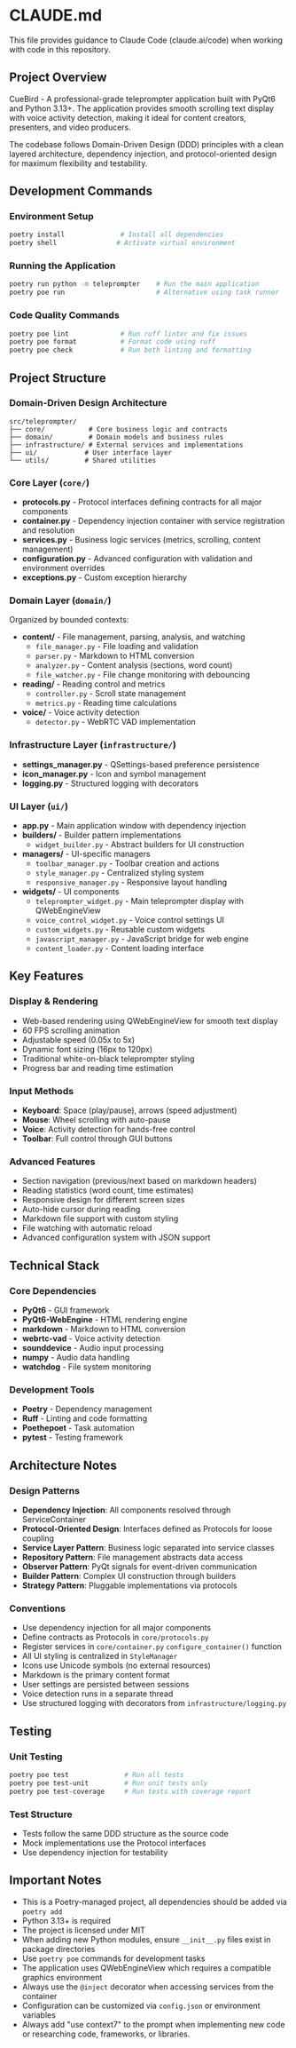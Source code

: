 # CLAUDE.md

This file provides guidance to Claude Code (claude.ai/code) when working with code in this repository.

## Project Overview

CueBird - A professional-grade teleprompter application built with PyQt6 and Python 3.13+. The application provides smooth scrolling text display with voice activity detection, making it ideal for content creators, presenters, and video producers.

The codebase follows Domain-Driven Design (DDD) principles with a clean layered architecture, dependency injection, and protocol-oriented design for maximum flexibility and testability.

## Development Commands

### Environment Setup
```bash
poetry install              # Install all dependencies
poetry shell               # Activate virtual environment
```

### Running the Application
```bash
poetry run python -m teleprompter    # Run the main application
poetry poe run                       # Alternative using task runner
```

### Code Quality Commands
```bash
poetry poe lint             # Run ruff linter and fix issues
poetry poe format           # Format code using ruff
poetry poe check            # Run both linting and formatting
```

## Project Structure

### Domain-Driven Design Architecture
```
src/teleprompter/
├── core/           # Core business logic and contracts
├── domain/         # Domain models and business rules
├── infrastructure/ # External services and implementations
├── ui/            # User interface layer
└── utils/         # Shared utilities
```

### Core Layer (`core/`)
- **protocols.py** - Protocol interfaces defining contracts for all major components
- **container.py** - Dependency injection container with service registration and resolution
- **services.py** - Business logic services (metrics, scrolling, content management)
- **configuration.py** - Advanced configuration with validation and environment overrides
- **exceptions.py** - Custom exception hierarchy

### Domain Layer (`domain/`)
Organized by bounded contexts:
- **content/** - File management, parsing, analysis, and watching
  - `file_manager.py` - File loading and validation
  - `parser.py` - Markdown to HTML conversion
  - `analyzer.py` - Content analysis (sections, word count)
  - `file_watcher.py` - File change monitoring with debouncing
- **reading/** - Reading control and metrics
  - `controller.py` - Scroll state management
  - `metrics.py` - Reading time calculations
- **voice/** - Voice activity detection
  - `detector.py` - WebRTC VAD implementation

### Infrastructure Layer (`infrastructure/`)
- **settings_manager.py** - QSettings-based preference persistence
- **icon_manager.py** - Icon and symbol management
- **logging.py** - Structured logging with decorators

### UI Layer (`ui/`)
- **app.py** - Main application window with dependency injection
- **builders/** - Builder pattern implementations
  - `widget_builder.py` - Abstract builders for UI construction
- **managers/** - UI-specific managers
  - `toolbar_manager.py` - Toolbar creation and actions
  - `style_manager.py` - Centralized styling system
  - `responsive_manager.py` - Responsive layout handling
- **widgets/** - UI components
  - `teleprompter_widget.py` - Main teleprompter display with QWebEngineView
  - `voice_control_widget.py` - Voice control settings UI
  - `custom_widgets.py` - Reusable custom widgets
  - `javascript_manager.py` - JavaScript bridge for web engine
  - `content_loader.py` - Content loading interface

## Key Features

### Display & Rendering
- Web-based rendering using QWebEngineView for smooth text display
- 60 FPS scrolling animation
- Adjustable speed (0.05x to 5x)
- Dynamic font sizing (16px to 120px)
- Traditional white-on-black teleprompter styling
- Progress bar and reading time estimation

### Input Methods
- **Keyboard**: Space (play/pause), arrows (speed adjustment)
- **Mouse**: Wheel scrolling with auto-pause
- **Voice**: Activity detection for hands-free control
- **Toolbar**: Full control through GUI buttons

### Advanced Features
- Section navigation (previous/next based on markdown headers)
- Reading statistics (word count, time estimates)
- Responsive design for different screen sizes
- Auto-hide cursor during reading
- Markdown file support with custom styling
- File watching with automatic reload
- Advanced configuration system with JSON support

## Technical Stack

### Core Dependencies
- **PyQt6** - GUI framework
- **PyQt6-WebEngine** - HTML rendering engine
- **markdown** - Markdown to HTML conversion
- **webrtc-vad** - Voice activity detection
- **sounddevice** - Audio input processing
- **numpy** - Audio data handling
- **watchdog** - File system monitoring

### Development Tools
- **Poetry** - Dependency management
- **Ruff** - Linting and code formatting
- **Poethepoet** - Task automation
- **pytest** - Testing framework

## Architecture Notes

### Design Patterns
- **Dependency Injection**: All components resolved through ServiceContainer
- **Protocol-Oriented Design**: Interfaces defined as Protocols for loose coupling
- **Service Layer Pattern**: Business logic separated into service classes
- **Repository Pattern**: File management abstracts data access
- **Observer Pattern**: PyQt signals for event-driven communication
- **Builder Pattern**: Complex UI construction through builders
- **Strategy Pattern**: Pluggable implementations via protocols

### Conventions
- Use dependency injection for all major components
- Define contracts as Protocols in `core/protocols.py`
- Register services in `core/container.py` `configure_container()` function
- All UI styling is centralized in `StyleManager`
- Icons use Unicode symbols (no external resources)
- Markdown is the primary content format
- User settings are persisted between sessions
- Voice detection runs in a separate thread
- Use structured logging with decorators from `infrastructure/logging.py`

## Testing

### Unit Testing
```bash
poetry poe test              # Run all tests
poetry poe test-unit         # Run unit tests only
poetry poe test-coverage     # Run tests with coverage report
```

### Test Structure
- Tests follow the same DDD structure as the source code
- Mock implementations use the Protocol interfaces
- Use dependency injection for testability

## Important Notes

- This is a Poetry-managed project, all dependencies should be added via `poetry add`
- Python 3.13+ is required
- The project is licensed under MIT
- When adding new Python modules, ensure `__init__.py` files exist in package directories
- Use `poetry poe` commands for development tasks
- The application uses QWebEngineView which requires a compatible graphics environment
- Always use the `@inject` decorator when accessing services from the container
- Configuration can be customized via `config.json` or environment variables
- Always add "use context7" to the prompt when implementing new code or researching code, frameworks, or libraries.